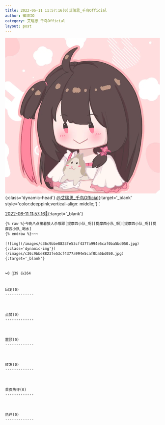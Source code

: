 ```yaml
---
title: 2022-06-11 11:57:16(0)艾瑞思_千鸟Official
author: 御坂IO
category: 艾瑞思_千鸟Official
layout: post
---
```


![img](/images/7e08840c56f251de28bdf766b647bd5fe9a5d50a.jpg){:class='dynamic-head'}
[@艾瑞思_千鸟Official](https://space.bilibili.com/1090010845/dynamic){:target='_blank' style='color:deeppink;vertical-align: middle;'}：

[2022-06-11 11:57:16🔗](https://t.bilibili.com/670364663187243017){:target='_blank'}

~~~
{% raw %}今晚八点接着狼人杀哦耶[提摩西小队_啊][提摩西小队_啊][提摩西小队_啊][提摩西小队_喝水]
{% endraw %}~~~

[![img](/images/c36c9bbe8823fe53cf4377a994e5caf0ba5bd050.jpg){:class='dynamic-img'}](/images/c36c9bbe8823fe53cf4377a994e5caf0ba5bd050.jpg){:target='_blank'}


↪️0 💬39 👍264


回复(0)
-------------



点赞(0)
-------------



置顶(0)
-------------



转发(0)
-------------



首页热评(0)
-------------



热评(0)
-------------



